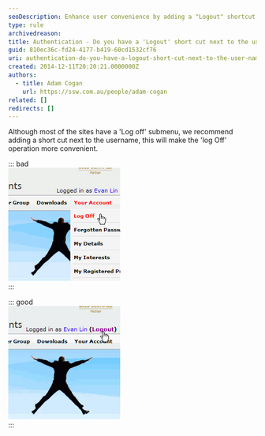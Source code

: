 ```yaml
---
seoDescription: Enhance user convenience by adding a "Logout" shortcut next to the username, making it easy to log off with one click.
type: rule
archivedreason:
title: Authentication - Do you have a 'Logout' short cut next to the username ?
guid: 810ec36c-fd24-4177-b419-60cd1532cf76
uri: authentication-do-you-have-a-logout-short-cut-next-to-the-user-name
created: 2014-12-11T20:20:21.0000000Z
authors:
  - title: Adam Cogan
    url: https://ssw.com.au/people/adam-cogan
related: []
redirects: []
---
```


Although most of the sites have a 'Log off' submenu, we recommend adding a short cut next to the username, this will make the 'log Off' operation more convenient.

<!--endintro-->

::: bad  
![Figure: Bad example - Only has a 'Log Off' operation in the submenu](logoff-bad.jpg)  
:::

::: good  
![Figure: Good example - Has a 'Logout' short cut next to the username](logoff-good.jpg)  
:::
